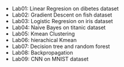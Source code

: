 * Lab01: Linear Regresion on dibetes dataset
* Lab02: Gradient Descent on fish dataset
* Lab03: Logistic Regresion on iris dataset 
* Lab04: Naive Bayes on titanic dataset
* Lab05: Kmean Clustering
* Lab06: hierachical Kmean
* Lab07: Decision tree and random forest
* Lab08: Backpropagation
* Lab09: CNN on MNIST dataset
